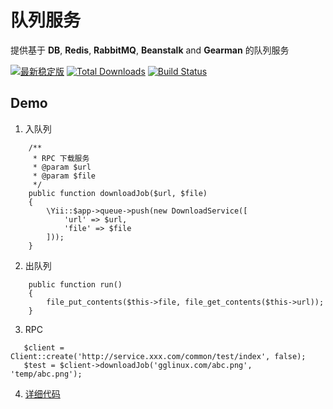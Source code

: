 队列服务
====================


提供基于 **DB**, **Redis**, **RabbitMQ**, **Beanstalk** and **Gearman** 的队列服务


[![最新稳定版](https://poser.pugx.org/zhuravljov/yii2-queue/v/stable.svg)](https://packagist.org/packages/zhuravljov/yii2-queue)
[![Total Downloads](https://poser.pugx.org/zhuravljov/yii2-queue/downloads.svg)](https://packagist.org/packages/zhuravljov/yii2-queue)
[![Build Status](https://travis-ci.org/zhuravljov/yii2-queue.svg)](https://travis-ci.org/zhuravljov/yii2-queue)

Demo
-----------
1. 入队列
```
    /**
     * RPC 下载服务
     * @param $url
     * @param $file
     */
    public function downloadJob($url, $file)
    {
        \Yii::$app->queue->push(new DownloadService([
            'url' => $url,
            'file' => $file
        ]));
    }
```
2. 出队列
```
    public function run()
    {
        file_put_contents($this->file, file_get_contents($this->url));
    }
```
3. RPC
```
   $client = Client::create('http://service.xxx.com/common/test/index', false);
   $test = $client->downloadJob('gglinux.com/abc.png', 'temp/abc.png');
```
4. [详细代码](service/modules/common/services/DownloadService.php)

